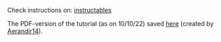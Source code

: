 Check instructions on: [instructables](https://www.instructables.com/PWM-Regulated-Fan-Based-on-CPU-Temperature-for-Ras/)

The PDF-version of the tutorial (as on 10/10/22) saved [here](docs/PWM-Regulated-Fan-Based-on-CPU-Temperature-for-Ras.pdf) (created by [Aerandir14](https://www.instructables.com/member/Aerandir14/)).